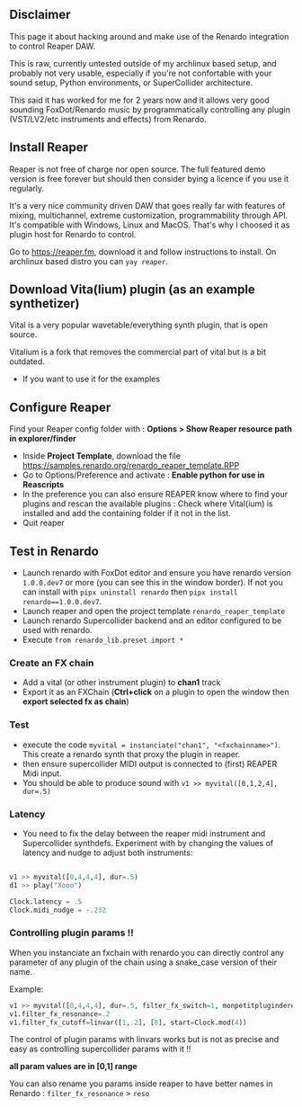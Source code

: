 
## Disclaimer

This page it about hacking around and make use of the Renardo integration to control Reaper DAW.

This is raw, currently untested outside of my archlinux based setup, and probably not very usable, especially if you're not confortable with your sound setup, Python environments, or SuperCollider architecture.

This said it has worked for me for 2 years now and it allows very good sounding FoxDot/Renardo music by programmatically controlling any plugin (VST/LV2/etc instruments and effects) from Renardo.

## Install Reaper

Reaper is not free of charge nor open source. The full featured demo version is free forever but should then consider bying a licence if you use it regularly. 

It's a very nice community driven DAW that goes really far with features of mixing, multichannel, extreme customization, programmability through API. It's compatible with Windows, Linux and MacOS. That's why I choosed it as plugin host for Renardo to control.

Go to https://reaper.fm, download it and follow instructions to install. On archlinux based distro you can `yay reaper`.

## Download Vita(lium) plugin (as an example synthetizer)

Vital is a very popular wavetable/everything synth plugin, that is open source.

Vitalium is a fork that removes the  commercial part of vital but is a bit outdated.

- If you want to use it for the examples

## Configure Reaper

Find your Reaper config folder with : **Options > Show Reaper resource path in explorer/finder** 

- Inside **Project Template**, download the file https://samples.renardo.org/renardo_reaper_template.RPP
- Go to Options/Preference and activate : **Enable python for use in Reascripts**
- In the preference you can also ensure REAPER know where to find your plugins and rescan the available plugins : Check where Vital(ium) is installed and add the containing folder if it not in the list.
- Quit reaper

## Test in Renardo

- Launch renardo with FoxDot editor and ensure you have renardo version `1.0.0.dev7` or more (you can see this in the window border). If not you can install with `pipx uninstall renardo` then `pipx install renardo==1.0.0.dev7`.
- Launch reaper and open the project template `renardo_reaper_template`
- Launch renardo Supercollider backend and an editor configured to be used with renardo.
- Execute `from renardo_lib.preset import *`

### Create an FX chain

- Add a vital (or other instrument plugin) to **chan1** track
- Export it as an FXChain (**Ctrl+click** on a plugin to open the window then **export selected fx as chain**)

### Test

- execute the code `myvital = instanciate("chan1", "<fxchainname>")`. This create a renardo synth that proxy the plugin in reaper.
- then ensure supercollider MIDI output is connected to (first) REAPER Midi input.
- You should be able to produce sound with `v1 >> myvital([0,1,2,4], dur=.5)`

### Latency

- You need to fix the delay between the reaper midi instrument and Supercollider synthdefs. Experiment with by changing the values of latency and nudge to adjust both instruments:

```python

v1 >> myvital([0,4,4,4], dur=.5)
d1 >> play("Xooo")

Clock.latency = .5
Clock.midi_nudge = -.232
```

### Controlling plugin params !!

When you instanciate an fxchain with renardo you can directly control any parameter of any plugin of the chain using a snake_case version of their name.

Example:

```python
v1 >> myvital([0,4,4,4], dur=.5, filter_fx_switch=1, monpetitplugindereverb_mix=.5)
v1.filter_fx_resonance=.2
v1.filter_fx_cutoff=linvar([1,.2], [8], start=Clock.mod(4))
```

The control of plugin params with linvars works but is not as precise and easy as controlling supercollider params with it !!

**all param values are in [0,1] range**

You can also rename you params inside reaper to have better names in Renardo : `filter_fx_resonance` > `reso`